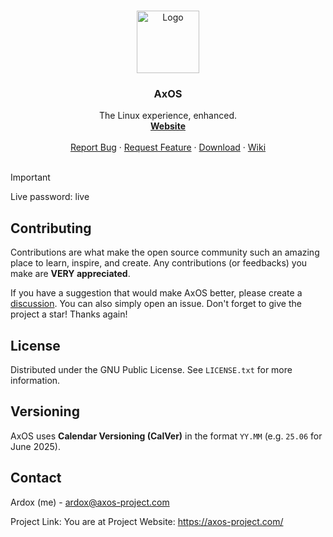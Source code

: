 <a name="readme-top"></a>


<!-- PROJECT LOGO -->
<br />
<div align="center">
    <img src="https://github.com/AxOS-project/AxOS/assets/110931544/baabbfe9-0580-4169-94c8-5fed2d42060e" alt="Logo" width="100" height="100">
  </a>


  <h3 align="center">AxOS</h3>

  <p align="center">
    The Linux experience, enhanced.
    <br />
    <a href="http://axos-project.com"><strong>Website</strong></a>
    <br />
    <br />
    <a href="https://github.com/axos-project/AxOS/issues">Report Bug</a>
    ·
    <a href="https://github.com/AxOS-project/AxOS/discussions">Request Feature</a>
    ·
    <a href="https://github.com/axos-project/AxOS/releases/">Download</a>
    ·
    <a href="https://axos-project.com/docs/">Wiki</a>
    <br />
    <br />
  </p>
</div>


> [!IMPORTANT]
> Live password: live



<!-- CONTRIBUTING -->
## Contributing

Contributions are what make the open source community such an amazing place to learn, inspire, and create. Any contributions (or feedbacks) you make are **VERY appreciated**.

If you have a suggestion that would make AxOS better, please create a <a href="https://github.com/AxOS-project/AxOS/discussions">discussion</a>. You can also simply open an issue.
Don't forget to give the project a star! Thanks again!


<!-- LICENSE -->
## License

Distributed under the GNU Public License. See `LICENSE.txt` for more information.

<!-- Versioning -->

## Versioning

AxOS uses **Calendar Versioning (CalVer)** in the format `YY.MM` (e.g. `25.06` for June 2025).

<!-- CONTACT -->
## Contact

Ardox (me) -  ardox@axos-project.com

Project Link: You are at
Project Website: https://axos-project.com/
